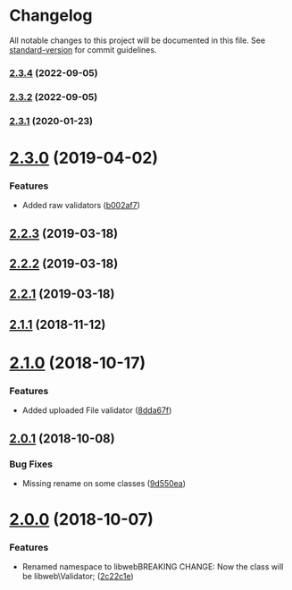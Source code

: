 # Changelog

All notable changes to this project will be documented in this file. See [standard-version](https://github.com/conventional-changelog/standard-version) for commit guidelines.

### [2.3.4](https://github.com/renanhangai/libweb-validator/compare/v2.3.2...v2.3.4) (2022-09-05)

### [2.3.2](https://github.com/renanhangai/libweb-validator/compare/v2.3.1...v2.3.2) (2022-09-05)

### [2.3.1](https://github.com/renanhangai/libweb-validator/compare/v2.3.0...v2.3.1) (2020-01-23)

<a name="2.3.0"></a>
# [2.3.0](https://github.com/renanhangai/libweb-validator/compare/v2.2.3...v2.3.0) (2019-04-02)


### Features

* Added raw validators ([b002af7](https://github.com/renanhangai/libweb-validator/commit/b002af7))



<a name="2.2.3"></a>
## [2.2.3](https://github.com/renanhangai/libweb-validator/compare/v2.2.2...v2.2.3) (2019-03-18)



<a name="2.2.2"></a>
## [2.2.2](https://github.com/renanhangai/libweb-validator/compare/v2.2.1...v2.2.2) (2019-03-18)



<a name="2.2.1"></a>
## [2.2.1](https://github.com/renanhangai/libweb-validator/compare/v2.2.0...v2.2.1) (2019-03-18)



<a name="2.1.1"></a>
## [2.1.1](https://github.com/renanhangai/libweb-validator/compare/v2.1.0...v2.1.1) (2018-11-12)



<a name="2.1.0"></a>
# [2.1.0](https://github.com/renanhangai/libweb-validator/compare/v2.0.1...v2.1.0) (2018-10-17)


### Features

* Added uploaded File validator ([8dda67f](https://github.com/renanhangai/libweb-validator/commit/8dda67f))



<a name="2.0.1"></a>
## [2.0.1](https://github.com/renanhangai/libweb-validator/compare/v2.0.0...v2.0.1) (2018-10-08)


### Bug Fixes

* Missing rename on some classes ([9d550ea](https://github.com/renanhangai/libweb-validator/commit/9d550ea))



<a name="2.0.0"></a>
# [2.0.0](https://github.com/renanhangai/libweb-validator/compare/v1.2.2...v2.0.0) (2018-10-07)


### Features

* Renamed namespace to libwebBREAKING CHANGE: Now the class will be libweb\Validator; ([2c22c1e](https://github.com/renanhangai/libweb-validator/commit/2c22c1e))
